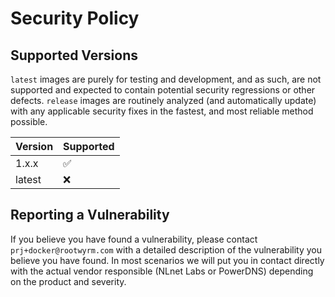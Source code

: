 # Security Policy

## Supported Versions

`latest` images are purely for testing and development, and as such, are not supported and expected to contain potential security regressions or other defects.
`release` images are routinely analyzed (and automatically update) with any applicable security fixes in the fastest, and most reliable method possible.

| Version | Supported          |
| ------- | ------------------ |
| 1.x.x   | :white_check_mark: |
| latest  | :x:                |

## Reporting a Vulnerability

If you believe you have found a vulnerability, please contact `prj+docker@rootwyrm.com` with a detailed description of the vulnerability you believe you have found.
In most scenarios we will put you in contact directly with the actual vendor responsible (NLnet Labs or PowerDNS) depending on the product and severity.
